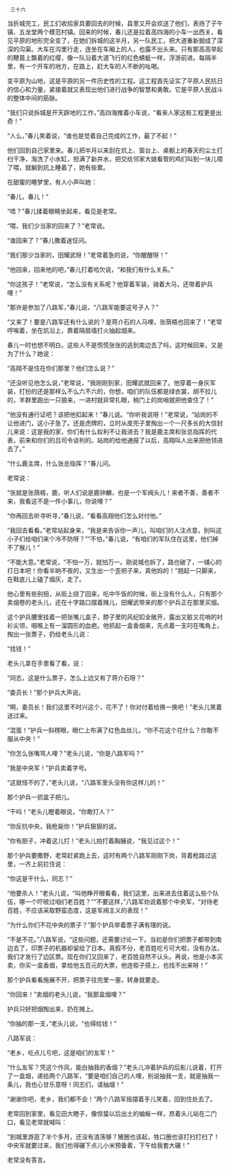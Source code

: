      三十六 

   当折城完工，民工们收拾家具要回去的时候，县里又开会欢送了他们，表扬了子午镇、五龙堂两个模范村镇。回来的时候，春儿还是拉着高四海的小车一出西关，看见平原的地形完全变了，在她们拆城的这半月，另一队民工，把大道重新掘成了深深的沟渠。大车在沟里行走，连坐在车厢上的人，也露不出头来。只有那高高举起的鞭苗上飘着的红缨，像一队沿着大道飞行的红色蜻蜓一样，浮游前进。每隔半里，有一个开车的地方，在路上，赶大车的人不断的吆喝。 

   变平原为山地，这是平原的另一件历史性的工程。这工程首先证实了平原人民抗日的信心和力量，紧接着就又表现出他们进行战争的智慧和勇敢。它是平原人民战斗的整体中间的筋脉。 

   “我们只说拆城是开天辟地的工作，”高四海推着小车说，“看来人家这桩工程更是出奇！” 

   “人么，”春儿笑着说，“谁也是觉着自己完成的工作，最了不起！” 

   他们回到自己家里来。春儿把半月以来刮在炕上、窗台上、桌橱上的春天的尘土打扫干净，淘洗了小水缸，担满了新井水，把交给邻家大娘看管的鸡们叫到一块儿喂了喂，就躺到炕上睡着了，她有些累。 

   在甜蜜的睡梦里，有人小声叫她： 

   “春儿，春儿！” 

   “唔？”春儿揉着眼睛坐起来，看见是老常。 

   “喂，我们少当家的回来了？”老常说。 

   “谁回来了？”春儿撒着迷怔问。 

   “我们那少当家的，田耀武呀！”老常着急的说，“你醒醒呀！” 

   “他回来，回来他的吧，”春儿打着哈欠说，“和我们有什么关系。” 

   “你这孩子！”老常说，“怎么没有关系呢？他穿着军装，骑着大马，还带着护兵哩！” 

   “那许是参加了八路军，”春儿说，“八路军能要这号子人？” 

   “又来了！要是八路军还有什么说的？是蒋介石的人马哩，张荫梧也回来了！”老常哼唉着，坐在炕沿上，靠着隔扇墙打火抽起烟来。 

   春儿一时也想不明白。这些人不是慌慌张张的逃到南边去了吗，这时候回来，又是为了什么？她说： 

   “高翔不是住在你们那里？他们怎么说？” 

   “还没听见他怎么说，”老常说，“我刚刚到家，田耀武就回来了。他穿着一身灰军装，打扮的还是那样么不么六不六的，你想，咱们的队伍都是绿衣裳，胡不拉儿的，羊群里跑出一只狼来，一进村就非常扎眼，梢门上的岗哨就把他查住了！” 

   “他没有通行证吧？该把他扣起来！”春儿说。“你听我说呀！”老常说，“站岗的不让他进门，这小子急了。还是虎牌的，立时从皮兜子里掏出一个一尺多长的大信封儿来说：这是我的家，你们有什么权利不让我进去？我是鹿主席和张总指挥的代表，前来和你们的吕司令谈判的。站岗的给他通报了以后，高翔叫人出来把他领进去了。” 

   “什么鹿主席，什么张总指挥？”春儿问。 

   老常说： 

   “张就是张荫梧，鹿，听人们说是鹿钟麟，也是一个军阀头儿！来者不善，善者不来，我看这不是一件小事儿，你说哩？” 

   “你再回去听寻听寻，”春儿说，“看看高翔他们怎么对付他。” 

   “我回去看看。”老常站起身来，“我是来告诉你一声儿，叫咱们的人注点意，别叫这小子们给咱们来个冷不防呀？”“不怕，”春儿说，“有咱们的军队住在这里，他们掉不了猴儿！” 

   “不能大意。”老常说，“不怕一万，就怕万一。刚说城也拆了，路也破了，一铺心的打日本吧！你看半晌不夜的，又生出一个歪把子来，真他妈的！”翘起一只脚来，在鞋底儿上磕了烟灰，走了。 

   他心里有些别扭，从街上绕了回来，吃中午饭的时候，街上没有什么人，只有那个卖烟卷的老头儿，还在十字路口摆着摊儿，田耀武带来的那个护兵正在那里买烟。 

   这个护兵腰里挂着一把张嘴儿盒子，脖子里的风纪扣全敞开，露出又脏又花哨的衬衫尖领，咽喉上有一溜圆形的血疤。他抓起一盒香烟来，先点着一支叼在嘴角上，掏出一张票子，扔给老头儿说： 

   “找钱！” 

   老头儿拿在手里看了看，说： 

   “同志，这是什么票子，怎么上边又有了蒋介石呀？” 

   “委员长！”那个护兵大声说。 

   “啊，委员长！我们这里不时兴这个，花不了！你对付着给换一换吧！”老头儿笑着送过来。 

   “混蛋！”护兵一斜楞眼，眼仁上布满了红色血丝儿，“你不花这个花什么？你敢不服从中央！” 

   “你怎么张嘴骂人哩？”老头儿说，“你是八路军吗？” 

   “我是中央军！”护兵卖着字号。 

   “这就怪不的了，”老头儿说，“八路军里头没有你这样儿的！” 

   那个护兵一抓盒子把儿。 

   “干吗！”老头儿瞪着眼说，“你敢打人？” 

   “你反抗中央，我枪毙你！”护兵狠狠的说。 

   “你有胆子，冲着这儿打！”老头儿拍打着胸脯说，“我见过这个！” 

   那个护兵要撒野，老常赶紧跑上去，这时有两个八路军刚刚下岗，背着枪路过这里，一齐上前拦住说： 

   “你这是干什么，同志？” 

   “他要杀人！”老头儿说，“叫他睁开眼看看，我们这里，出来进去住着这么些个队伍，哪一个吓唬过咱们老百姓？”“不要这样，”八路军劝说着那个中央军，“对待老百姓，不应该采取野蛮态度，这是军阀主义的表现！” 

   “为什么你们不花中央的票子？”那个护兵举着票子满有理的说。 

   “不是不花。”八路军说，“这些问题，还需要讨论一下。当初是你们把票子都带到南边去了，印票子的机器却留给了日本。真假不分，老百姓吃亏可大啦，没有办法，我们才发行了边区票。现在你们又回来了，老百姓自然不认头。再说，他是小本买卖，你买一盒香烟，拿给他五百元的大票，他连柜子搭上，也找不出来呀！” 

   那个护兵看看施展不开，把票子往兜里一塞，转身就要走。 

   “你回来！”卖烟的老头儿说，“我那盒烟哩？” 

   护兵只好把烟掏出来，扔在摊上。 

   “你抽的那一支，”老头儿说，“也得给钱！” 

   八路军说： 

   “老乡，吃点儿亏吧，这是咱们的友军！” 

   “什么友军？凭这个作风，能白抽我的香烟？”老头儿冲着护兵的后影儿说着，打开了一盒烟，递给两个八路军，“要是咱们自己的人哩，别说抽我一支，就是抽我一条儿，我也心甘乐意呀！同志们，请抽烟！” 

   “谢谢你吧，老乡，我们都不会！”两个八路军摇摆着手儿笑着，回到住处去了。 

   老常回到家里，看见田大瞎子，像惊蛰以后出土的蚰蜒一样，昂着头儿站在二门口，看见老常就喊叫： 

   “到城里游逛了半个多月，还没有浪荡够？猪圈也该起，牲口圈也该打扫打扫了！中央军就要过来，我们也得碾下点儿小米预备着，下午给我套大碾！” 

   老常没有答言。 

